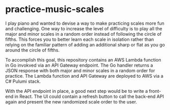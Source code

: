 # practice-music-scales
I play piano and wanted to devise a way to make practicing scales more fun and challenging. One way to increase the level of difficulty is to play all the major and minor scales in a random order instead of following the circle of fifths. This forces you to better learn each scale in isolation rather than relying on the familiar pattern of adding an additional sharp or flat as you go around the circle of fifths.

To accomplish this goal, this repository contains an AWS Lambda function in Go invokved via an API Gateway endpoint. The Go handler returns a JSON response with both major and minor scales in a random order for practice. The Lambda function and API Gateway are deployed to AWS via a C# Pulumi stack.

With the API endpoint in place, a good next step would be to write a front-end in React. The UI could contain a refresh button to call the back-end API again and present the new randomized scale order to the user.
